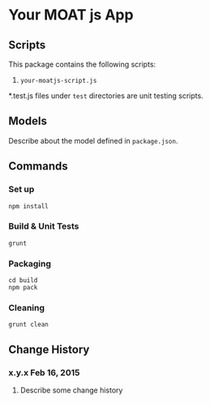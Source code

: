 Your MOAT js App
========

## Scripts

This package contains the following scripts:

 1. `your-moatjs-script.js` 

*.test.js files under `test` directories are unit testing scripts.

## Models

Describe about the model defined in `package.json`.

## Commands
### Set up

    npm install

### Build & Unit Tests

    grunt

### Packaging

    cd build
    npm pack

### Cleaning

    grunt clean

## Change History

### x.y.x Feb 16, 2015

1. Describe some change history

